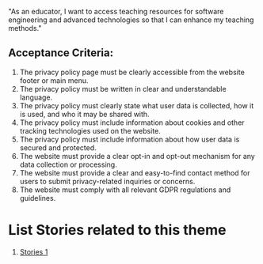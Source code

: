 "As an educator, I want to access teaching resources for software engineering and advanced technologies so that I can enhance my teaching methods."

## Acceptance Criteria:

1. The privacy policy page must be clearly accessible from the website footer or main menu.
2. The privacy policy must be written in clear and understandable language.
3. The privacy policy must clearly state what user data is collected, how it is used, and who it may be shared with.
4. The privacy policy must include information about cookies and other tracking technologies used on the website.
5. The privacy policy must include information about how user data is secured and protected.
6. The website must provide a clear opt-in and opt-out mechanism for any data collection or processing.
7. The website must provide a clear and easy-to-find contact method for users to submit privacy-related inquiries or concerns.
8. The website must comply with all relevant GDPR regulations and guidelines.


# List Stories related to this theme
1. [Stories 1](documentation/templates/theme/initiatives/epics/stories/tasks/task_template.md)